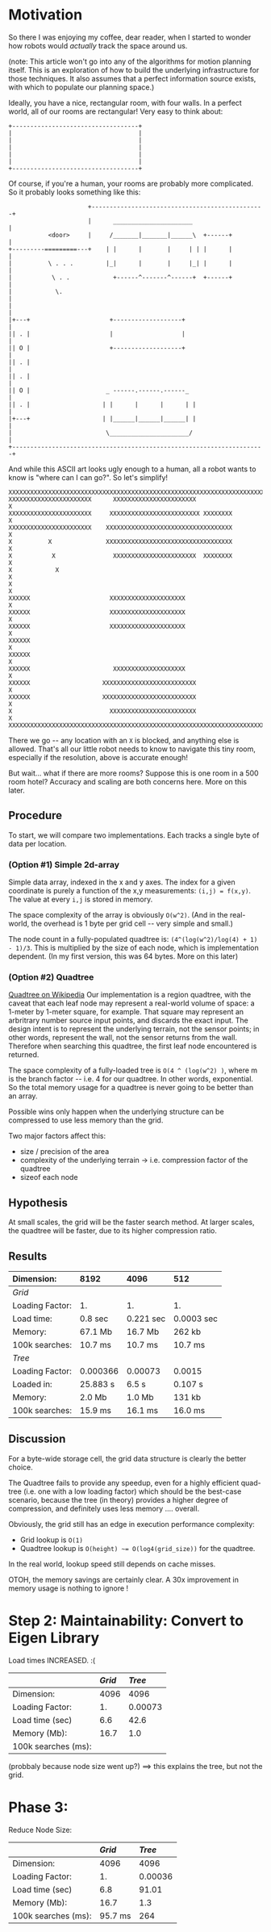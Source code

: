 # Motivation

So there I was enjoying my coffee, dear reader, when I started to wonder how robots would *actually* track the space around us.

(note: This article won't go into any of the algorithms for motion planning itself.  This is an exploration of how to build the underlying infrastructure for those techniques.  It also assumes that a perfect information source exists, with which to populate our planning space.)

Ideally, you have a nice, rectangular room, with four walls.  In a perfect world, all of our rooms are rectangular! Very easy to think about:

```
+-----------------------------------+
|                                   |
|                                   |
|                                   |
|                                   |
|                                   |
+-----------------------------------+
```

Of course, if you're a human, your rooms are probably more complicated.   So it probably looks something like this:

```
                      +------------------------------------------------+
                      |      ______________________                    |
           <door>     |     /_______|_______|______\  +------+         |
+---------=========---+    | |      |       |     | | |      |         |
|          \ . . .         |_|      |       |     |_| |      |         |
|           \ . .            +------^-------^------+  +------+         |
|            \.                                                        |
|                                                                      |
|+---+                      +-------------------+                      |
|| . |                      |                   |                      |
|| O |                      +-------------------+                      |
|| . |                                                                 |
|| . |                                                                 |
|| O |                     _ ------.------.------_                     |  
|| . |                    | |      |      |      | |                   |
|+---+                    | |______|______|______| |                   |
|                          \______________________/                    |
+----------------------------------------------------------------------+

````

And while this ASCII art looks ugly enough to a human, all a robot wants to know is "where can I can go?". So let's simplify!

```
XXXXXXXXXXXXXXXXXXXXXXXXXXXXXXXXXXXXXXXXXXXXXXXXXXXXXXXXXXXXXXXXXXXXXXXX
XXXXXXXXXXXXXXXXXXXXXXX      XXXXXXXXXXXXXXXXXXXXXXX                   X
XXXXXXXXXXXXXXXXXXXXXXX     XXXXXXXXXXXXXXXXXXXXXXXXX XXXXXXXX         X
XXXXXXXXXXXXXXXXXXXXXXX    XXXXXXXXXXXXXXXXXXXXXXXXXXXXXXXXXXX         X
X          X               XXXXXXXXXXXXXXXXXXXXXXXXXXXXXXXXXXX         X
X           X                XXXXXXXXXXXXXXXXXXXXXXX  XXXXXXXX         X
X            X                                                         X
X                                                                      X
XXXXXX                      XXXXXXXXXXXXXXXXXXXXX                      X
XXXXXX                      XXXXXXXXXXXXXXXXXXXXX                      X
XXXXXX                      XXXXXXXXXXXXXXXXXXXXX                      X
XXXXXX                                                                 X
XXXXXX                                                                 X
XXXXXX                       XXXXXXXXXXXXXXXXXXXX                      X
XXXXXX                    XXXXXXXXXXXXXXXXXXXXXXXXXX                   X
XXXXXX                    XXXXXXXXXXXXXXXXXXXXXXXXXX                   X
X                           XXXXXXXXXXXXXXXXXXXXXXXX                   X
XXXXXXXXXXXXXXXXXXXXXXXXXXXXXXXXXXXXXXXXXXXXXXXXXXXXXXXXXXXXXXXXXXXXXXXX
```

There we go -- any location with an `X` is blocked, and anything else is allowed.  That's all our little robot needs to know to navigate this tiny room, especially if the resolution, above is accurate enough!

But wait... what if there are more rooms? Suppose this is one room in a 500 room hotel?  Accuracy and scaling are both concerns here.  More on this later.

## Procedure

To start, we will compare two implementations.  Each tracks a single
byte of data per location.

### (Option #1) Simple 2d-array

Simple data array, indexed in the x and y axes.  The index for a given coordinate is purely a function of the x,y measurements:  `(i,j) = f(x,y)`.  The value at every `i,j` is stored in memory.

The space complexity of the array is obviously `O(w^2)`.     (And in the real-world, the overhead is 1 byte per grid cell -- very simple and small.)

The node count in a fully-populated quadtree is: `(4^(log(w^2)/log(4) + 1) - 1)/3`.  This is multiplied by the size of
each node, which is implementation dependent.  (In my first version, this was 64 bytes.  More on this later)


### (Option #2) Quadtree

[Quadtree on Wikipedia](https://en.wikipedia.org/wiki/Quadtree) 
Our implementation is a region quadtree, with the caveat that each leaf node may represent a real-world volume of space: a 1-meter by 1-meter square, for example.  That square may represent an arbritrary number source input points, and discards the exact input. The design intent is to represent the underlying terrain, not the sensor points; in other words, represent the wall, not the sensor returns from the wall.  Therefore when searching this quadtree, the first leaf node encountered is returned.

The space complexity of a fully-loaded tree is `O(4 ^ (log(w^2) )`, where m is the branch factor -- i.e. 4 for our quadtree.  In other
words, exponential.  So the total memory usage for a quadtree is never going to be better than an array.

Possible wins only happen when the underlying structure can be compressed to use less memory than the grid.

Two major factors affect this:
- size / precision of the area
- complexity of the underlying terrain -> i.e. compression factor of the quadtree
- sizeof each node

## Hypothesis

At small scales, the grid will be the faster search method.  At larger scales, the quadtree will be faster, due to its higher compression ratio.

## Results

| Dimension:     |    8192         |    4096           |     512          |
|:---------------|:----------------|:------------------|:-----------------|
|*Grid*          |
|Loading Factor: |       1.        |       1.          |       1.         |
|Load time:      |       0.8 sec   |       0.221 sec   |       0.0003 sec |
|Memory:         |      67.1 Mb    |      16.7 Mb      |     262 kb       |
|100k searches:  |      10.7 ms    |      10.7 ms      |      10.7 ms     |
| *Tree*         |                 |
|Loading Factor: |       0.000366  |       0.00073     |        0.0015    |
|Loaded in:      |      25.883 s   |       6.5 s       |        0.107 s   |
|Memory:         |       2.0 Mb    |       1.0 Mb      |      131 kb      |
|100k searches:  |      15.9 ms    |      16.1 ms      |       16.0 ms    |

## Discussion

For a byte-wide storage cell, the grid data structure is clearly the
better choice.

The Quadtree fails to provide any speedup, even for a highly efficient
quad-tree (i.e. one with a low loading factor) which should be the
best-case scenario, because the tree (in theory) provides a higher
degree of compression, and definitely uses less memory .... overall.

Obviously, the grid still has an edge in execution performance complexity:
- Grid lookup is `O(1)`
- Quadtree lookup is `O(height) ~= O(log4(grid_size))` for the quadtree.  

In the real world, lookup speed still depends on cache misses.

OTOH, the memory savings are certainly clear.  A 30x improvement in memory usage is nothing to ignore !


# Step 2: Maintainability: Convert to Eigen Library

Load times INCREASED.  :(

|                    |    *Grid*         |   *Tree*      |
|:-------------------|:------------------|:--------------|
| Dimension:         |    4096           |   4096        |
|Loading Factor:     |       1.          |      0.00073  |
|Load time (sec)     |       6.6         |     42.6      |
|Memory (Mb):        |      16.7         |      1.0      |
|100k searches (ms): |      


(probbaly because node size went up?) ==> this explains the tree, but not the grid.

# Phase 3:
Reduce Node Size:


|                    |    *Grid*         |   *Tree*      |
|:-------------------|:------------------|:--------------|
| Dimension:         |    4096           |   4096        |
|Loading Factor:     |       1.          |      0.00036  |
|Load time (sec)     |       6.8         |     91.01     |
|Memory (Mb):        |      16.7         |      1.3      |
|100k searches (ms): |      95.7 ms      |    264        |